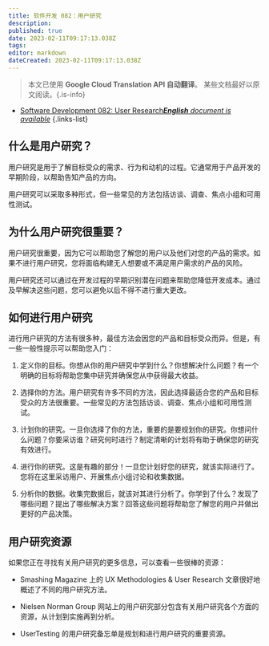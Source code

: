 ```yaml
---
title: 软件开发 082：用户研究
description: 
published: true
date: 2023-02-11T09:17:13.038Z
tags: 
editor: markdown
dateCreated: 2023-02-11T09:17:13.038Z
---
```


> 本文已使用 **Google Cloud Translation API 自动翻译**。
某些文档最好以原文阅读。{.is-info}



- [Software Development 082: User Research***English** document is available*](/en/Knowledge-base/Software-Development/Learning/software-development-082-user-research)
{.links-list}


## 什么是用户研究？

用户研究是用于了解目标受众的需求、行为和动机的过程。它通常用于产品开发的早期阶段，以帮助告知产品的方向。

用户研究可以采取多种形式，但一些常见的方法包括访谈、调查、焦点小组和可用性测试。

## 为什么用户研究很重要？

用户研究很重要，因为它可以帮助您了解您的用户以及他们对您的产品的需求。如果不进行用户研究，您将面临构建无人想要或不满足用户需求的产品的风险。

用户研究还可以通过在开发过程的早期识别潜在问题来帮助您降低开发成本。通过及早解决这些问题，您可以避免以后不得不进行重大更改。

## 如何进行用户研究

进行用户研究的方法有很多种，最佳方法会因您的产品和目标受众而异。但是，有一些一般性提示可以帮助您入门：

1. 定义你的目标。你想从你的用户研究中学到什么？你想解决什么问题？有一个明确的目标将帮助您集中研究并确保您从中获得最大收益。

2. 选择你的方法。用户研究有许多不同的方法，因此选择最适合您的产品和目标受众的方法很重要。一些常见的方法包括访谈、调查、焦点小组和可用性测试。

3. 计划你的研究。一旦你选择了你的方法，重要的是要规划你的研究。你想问什么问题？你要采访谁？研究何时进行？制定清晰的计划将有助于确保您的研究有效进行。

4. 进行你的研究。这是有趣的部分！一旦您计划好您的研究，就该实际进行了。您将在这里采访用户、开展焦点小组讨论和收集数据。

5. 分析你的数据。收集完数据后，就该对其进行分析了。你学到了什么？发现了哪些问题？提出了哪些解决方案？回答这些问题将帮助您了解您的用户并做出更好的产品决策。

## 用户研究资源

如果您正在寻找有关用户研究的更多信息，可以查看一些很棒的资源：

- Smashing Magazine 上的 UX Methodologies & User Research 文章很好地概述了不同的用户研究方法。

- Nielsen Norman Group 网站上的用户研究部分包含有关用户研究各个方面的资源，从计划到实施再到分析。

- UserTesting 的用户研究备忘单是规划和进行用户研究的重要资源。